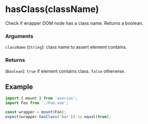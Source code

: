 # hasClass(className)

Check if wrapper DOM node has a class name. Returns a boolean.

### Arguments

`className` (`String`): class name to assert element contains.

### Returns

(`Boolean`): `true` if element contains class. `false` otherwise.

## Example

```js
import { mount } from 'avoriaz';
import Foo from './Foo.vue';

const wrapper = mount(Foo);
expect(wrapper.hasClass('bar')).to.equal(true);
```
